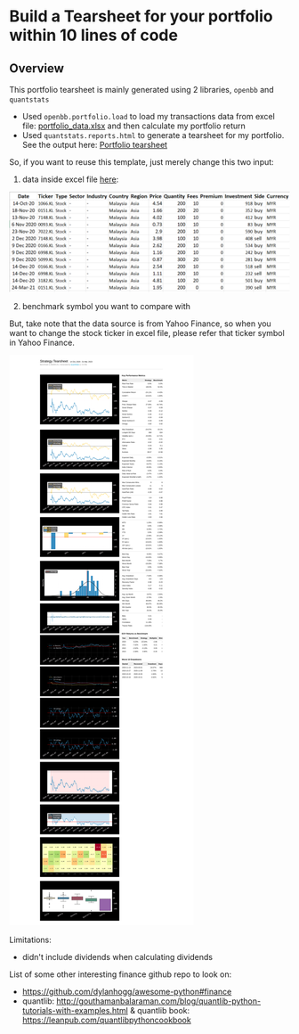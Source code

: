# Build a Tearsheet for your portfolio within 10 lines of code

## Overview
This portfolio tearsheet is mainly generated using 2 libraries, `openbb` and `quantstats`

- Used `openbb.portfolio.load` to load my transactions data from excel file: [portfolio_data.xlsx](./input/portfolio_data.xlsx) and then calculate my portfolio return
- Used `quantstats.reports.html` to generate a tearsheet for my portfolio. See the output here: [Portfolio tearsheet](./portfolio/2.%20KPI%20%26%20benchmark/KPI_and_benchmark.ipynb)

So, if you want to reuse this template, just merely change this two input:

1. data inside excel file [here](./input/portfolio_data.xlsx):

![image](./image/portfolio_data.png)

2. benchmark symbol you want to compare with

But, take note that the data source is from Yahoo Finance, so when you want to change the stock ticker in excel file, please refer that ticker symbol in Yahoo Finance.

![image](./image/quantstats-tearsheet.png "Quantstats")


Limitations:
- didn't include dividends when calculating dividends

List of some other interesting finance github repo to look on:
- https://github.com/dylanhogg/awesome-python#finance
- quantlib: http://gouthamanbalaraman.com/blog/quantlib-python-tutorials-with-examples.html & quantlib book: https://leanpub.com/quantlibpythoncookbook
